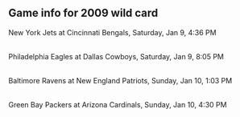 ## Game info for 2009 wild card
New York Jets at Cincinnati Bengals, Saturday, Jan 9, 4:36 PM

<br/>Philadelphia Eagles at Dallas Cowboys, Saturday, Jan 9, 8:05 PM

<br/>Baltimore Ravens at New England Patriots, Sunday, Jan 10, 1:03 PM

<br/>Green Bay Packers at Arizona Cardinals, Sunday, Jan 10, 4:30 PM

